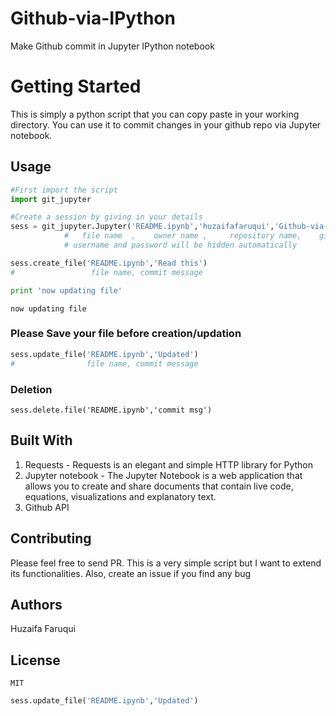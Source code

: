 # Github-via-IPython
Make Github commit in Jupyter IPython notebook 

# Getting Started

This is simply a python script that you can copy paste in your working directory.
You can use it to commit changes in your github repo via Jupyter notebook.


## Usage


```python
#First import the script
import git_jupyter
```


```python
#Create a session by giving in your details
sess = git_jupyter.Jupyter('README.ipynb','huzaifafaruqui','Github-via-IPython','*******','******')
            #   file name  ,    owner name ,     repository name,    github username ,  github password
            # username and password will be hidden automatically
```


```python
sess.create_file('README.ipynb','Read this')
#                 file name, commit message
```


```python
print 'now updating file'
```

    now updating file


### Please Save your file before creation/updation 


```python
sess.update_file('README.ipynb','Updated')
#                file name, commit message
```

### Deletion 
    sess.delete.file('README.ipynb','commit msg')

## Built With

1. Requests - Requests is an elegant and simple HTTP library for Python
2. Jupyter notebook - The Jupyter Notebook is a web application that allows you to create and 
    share documents that contain live code, equations, visualizations and explanatory text.
3. Github API

## Contributing

Please feel free to send PR. This is a very simple script but I want to extend its functionalities. Also, create an issue if you find any bug

## Authors

Huzaifa Faruqui

## License
    MIT


```python
sess.update_file('README.ipynb','Updated')

```


```python

```
